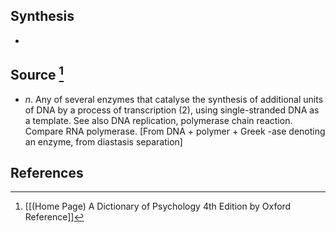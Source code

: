 ## Synthesis
- 
## Source [^1]
- $n$. Any of several enzymes that catalyse the synthesis of additional units of DNA by a process of transcription (2), using single-stranded DNA as a template. See also DNA replication, polymerase chain reaction. Compare RNA polymerase. \[From DNA + polymer + Greek -ase denoting an enzyme, from diastasis separation]
## References

[^1]: [[(Home Page) A Dictionary of Psychology 4th Edition by Oxford Reference]]